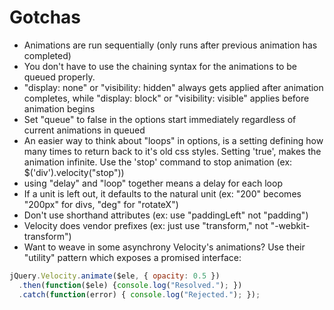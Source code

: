 # Gotchas
 - Animations are run sequentially (only runs after previous animation has completed)
 - You don't have to use the chaining syntax for the animations to be queued properly.
 - "display: none" or "visibility: hidden" always gets applied after animation completes, while "display: block" or "visibility: visible" applies before animation begins
 - Set "queue" to false in the options start immediately regardless of current animations in queued
 - An easier way to think about "loops" in options, is a setting defining how many times to return back to it's old css styles. Setting 'true', makes the animation infinite. Use the 'stop' command to stop animation (ex: $('div').velocity("stop"))
 - using "delay" and "loop" together means a delay for each loop
 - If a unit is left out, it defaults to the natural unit (ex: "200" becomes "200px" for divs, "deg" for "rotateX")
 - Don't use shorthand attributes (ex: use "paddingLeft" not "padding")
 - Velocity does vendor prefixes (ex: just use "transform," not "-webkit-transform")
 - Want to weave in some asynchrony Velocity's animations? Use their "utility" pattern which exposes a promised interface: 
```javascript
jQuery.Velocity.animate($ele, { opacity: 0.5 })
  .then(function($ele) {console.log("Resolved."); })
  .catch(function(error) { console.log("Rejected."); });
```